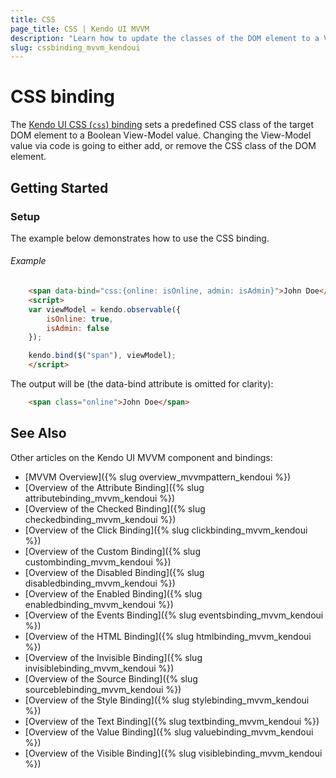 ```yaml
---
title: CSS
page_title: CSS | Kendo UI MVVM
description: "Learn how to update the classes of the DOM element to a View-Model value with CSS binding in Kendo UI MVVM."
slug: cssbinding_mvvm_kendoui
---
```


# CSS binding

The [Kendo UI CSS (`css`) binding](http://demos.telerik.com/kendo-ui/mvvm/css) sets a predefined CSS class of the target DOM element to a Boolean View-Model value. Changing the View-Model value via code is going to either add, or remove the CSS class of the DOM element.

## Getting Started

### Setup

The example below demonstrates how to use the CSS binding.

###### Example

```html
	<span data-bind="css:{online: isOnline, admin: isAdmin}">John Doe</span>
    <script>
    var viewModel = kendo.observable({
        isOnline: true,
        isAdmin: false
    });

    kendo.bind($("span"), viewModel);
    </script>
```

The output will be (the data-bind attribute is omitted for clarity):
```html
    <span class="online">John Doe</span>
```

## See Also

Other articles on the Kendo UI MVVM component and bindings:

* [MVVM Overview]({% slug overview_mvvmpattern_kendoui %})
* [Overview of the Attribute Binding]({% slug attributebinding_mvvm_kendoui %})
* [Overview of the Checked Binding]({% slug checkedbinding_mvvm_kendoui %})
* [Overview of the Click Binding]({% slug clickbinding_mvvm_kendoui %})
* [Overview of the Custom Binding]({% slug custombinding_mvvm_kendoui %})
* [Overview of the Disabled Binding]({% slug disabledbinding_mvvm_kendoui %})
* [Overview of the Enabled Binding]({% slug enabledbinding_mvvm_kendoui %})
* [Overview of the Events Binding]({% slug eventsbinding_mvvm_kendoui %})
* [Overview of the HTML Binding]({% slug htmlbinding_mvvm_kendoui %})
* [Overview of the Invisible Binding]({% slug invisiblebinding_mvvm_kendoui %})
* [Overview of the Source Binding]({% slug sourceblebinding_mvvm_kendoui %})
* [Overview of the Style Binding]({% slug stylebinding_mvvm_kendoui %})
* [Overview of the Text Binding]({% slug textbinding_mvvm_kendoui %})
* [Overview of the Value Binding]({% slug valuebinding_mvvm_kendoui %})
* [Overview of the Visible Binding]({% slug visiblebinding_mvvm_kendoui %})
